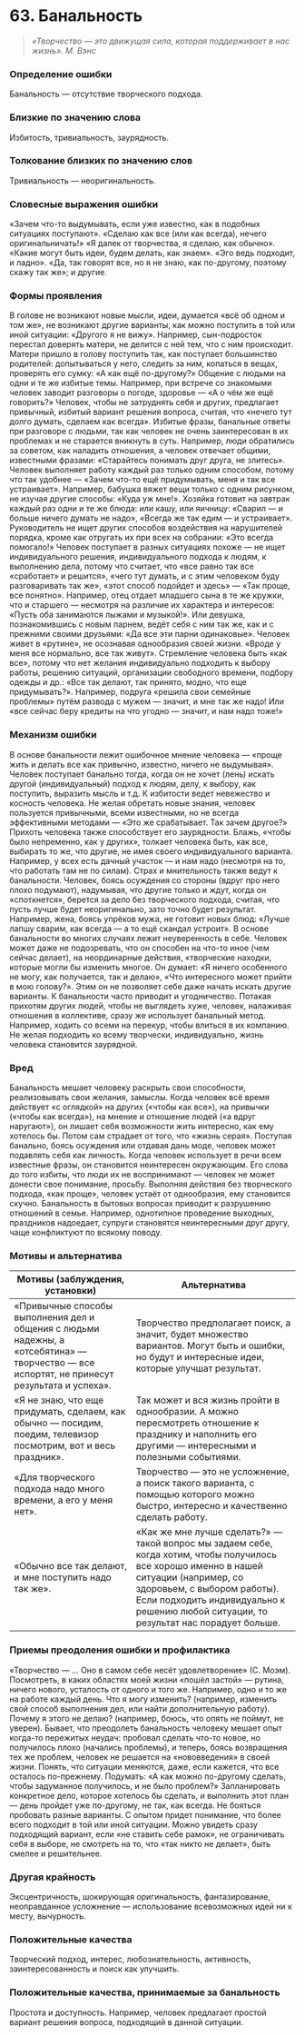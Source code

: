﻿# 63. Банальность

>*«Творчество — это движущая сила, которая поддерживает в нас жизнь».
М. Вэнс*

### Определение ошибки
Банальность — отсутствие творческого подхода.

### Близкие по значению слова
Избитость, тривиальность, заурядность.

### Толкование близких по значению слов
Тривиальность — неоригинальность.

### Словесные выражения ошибки
«Зачем что-то выдумывать, если уже известно, как в подобных ситуациях поступают».
«Сделаю как все (или как всегда), нечего оригинальничать!»
«Я далек от творчества, я сделаю, как обычно».
«Какие могут быть идеи, будем делать, как знаем».
«Эго ведь подходит, и ладно».
«Да, так говорят все, но я не знаю, как по-другому, поэтому скажу так же»; и другие.

### Формы проявления
В голове не возникают новые мысли, идеи, думается «всё об одном и том же», не возникают другие варианты, как можно поступить в той или иной ситуации: «Другого я не вижу». Например, сын-подросток перестал доверять матери, не делится с ней тем, что с ним происходит. Матери пришло в голову поступить так, как поступает большинство родителей: допытываться у него, следить за ним, копаться в вещах, проверять его сумку: «А как ещё по-другому?»
Общение с людьми на одни и те же избитые темы. Например, при встрече со знакомыми человек заводит разговоры о погоде, здоровье — «А о чём же ещё говорить?»
Человек, чтобы не затруднять себя и других, предлагает привычный, избитый вариант решения вопроса, считая, что «нечего тут долго думать, сделаем как всегда».
Избитые фразы, банальные ответы при разговоре с людьми, так как человек не очень заинтересован в их проблемах и не старается вникнуть в суть. Например, люди обратились за советом, как наладить отношения, а человек отвечает общими, известными фразами: «Старайтесь понимать друг друга, не злитесь».
Человек выполняет работу каждый раз только одним способом, потому что так удобнее — «Зачем что-то ещё придумывать, меня и так все устраивает». Например, бабушка вяжет вещи только с одним рисунком, не изучая другие способы: «Куда уж мне!». Хозяйка готовит на завтрак каждый раз одни и те же блюда: или кашу, или яичницу: «Сварил — и больше ничего думать не надо», «Всегда же так едим — и устраивает». Руководитель не ищет других способов воздействия на нарушителей порядка, кроме как отругать их при всех на собрании: «Это всегда помогало!»
Человек поступает в разных ситуациях похоже — не ищет индивидуального решения, индивидуального подхода к людям, к выполнению дела, потому что считает, что «все равно так все «сработает» и решится», «чего тут думать, и с этим человеком буду разговаривать так же», «этот способ подойдет и здесь» — «Так проще, все понятно». Например, отец отдает младшего сына в те же кружки, что и старшего — несмотря на различие их характера и интересов: «Пусть оба занимаются лыжами и музыкой!». Или девушка, познакомившись с новым парнем, ведёт себя с ним так же, как и с прежними своими друзьями: «Да все эти парни одинаковые».
Человек живет в «рутине», не осознавая однообразия своей жизни. «Вроде у меня все нормально, все так живут».
Стремление человека быть «как все», потому что нет желания индивидуально подходить к выбору работы, решению ситуаций, организации свободного времени, подбору одежды и др.: «Все так делают, так принято, модно, что еще придумывать?». Например, подруга «решила свои семейные проблемы» путём развода с мужем — значит, и мне так же надо! Или «все сейчас беру кредиты на что угодно — значит, и нам надо тоже!»

### Механизм ошибки
В основе банальности лежит ошибочное мнение человека — «проще жить и делать все как привычно, известно, ничего не выдумывая».
Человек поступает банально тогда, когда он не хочет (лень) искать другой (индивидуальный) подход к людям, делу, к выбору, как поступить, выразить мысль и т.д.
К избитости ведет невежество и косность человека. Не желая обретать новые знания, человек пользуется привычными, всеми известными, но не всегда эффективными методами — «Это же срабатывает. Так зачем другое?»
Прихоть человека также способствует его заурядности. Блажь, «чтобы было непременно, как у других», толкает человека быть, как все, выбирать то же, что другие, не имея своего индивидуального варианта. Например, у всех есть дачный участок — и нам надо (несмотря на то, что работать там не по силам).
Страх и мнительность также ведут к банальности. Человек, боясь осуждения со стороны (вдруг про него плохо подумают), надумывая, что другие только и ждут, когда он «споткнется», берется за дело без творческого подхода, считая, что пусть лучше будет неоригинально, зато точно будет результат. Например, жена, боясь упрёков мужа, не готовит новых блюд: «Лучше лапшу сварим, как всегда — а то ещё скандал устроит».
В основе банальности во многих случаях лежит неуверенность в себе. Человек может даже не подозревать, что он способен на что-то иное (чем сейчас делает), на неординарные действия, «творческие находки, которые могли бы изменить многое. Он думает: «Я ничего особенного не могу, как получается, так и делаю», «Что интересного может прийти в мою голову?». Этим он не позволяет себе даже начать искать другие варианты.
К банальности часто приводит и угодничество. Потакая прихотям других людей, чтобы не выглядеть хуже, человек, налаживая отношения в коллективе, сразу же использует банальный метод. Например, ходить со всеми на перекур, чтобы влиться в их компанию.
Не желая подходить ко всему творчески, индивидуально, жизнь человека становится заурядной.

### Вред
Банальность мешает человеку раскрыть свои способности, реализовывать свои желания, замыслы. Когда человек всё время действует «с оглядкой» на других («чтобы как все»), на привычки («чтобы как всегда»), на мнение и отношение людей («а вдруг наругают»), он лишает себя возможности жить интересно, как ему хотелось бы. Потом сам страдает от того, что «жизнь серая».
Поступая банально, боясь осуждения или отдавая дань моде, человек может подавлять себя как личность.
Когда человек использует в речи всем известные фразы, он становится неинтересен окружающим. Его слова до того избиты, что люди их не воспринимают — человек не может донести свое понимание, просьбу.
Выполняя действия без творческого подхода, «как проще», человек устаёт от однообразия, ему становится скучно.
Банальность в бытовых вопросах приводит к разрушению отношений в семье. Например, однотипное проведение выходных, праздников надоедает, супруги становятся неинтересными друг другу, чаще конфликтуют по всякому поводу.

### Мотивы и альтернатива
Мотивы (заблуждения, установки) | Альтернатива
--- | ---
«Привычные способы выполнения дел и общения с людьми надежны, а «отсебятина» — творчество — все испортят, не принесут результата и успеха».	| Творчество предполагает поиск, а значит, будет множество вариантов. Могут быть и ошибки, но будут и интересные идеи, которые улучшат результат.
«Я не знаю, что еще придумать, сделаем, как обычно — посидим, поедим, телевизор посмотрим, вот и весь праздник». | Так может и вся жизнь пройти в однообразии. А можно пересмотреть отношение к празднику и наполнить его другими — интересными и полезными событиями.
«Для творческого подхода надо много времени, а его у меня нет».	| Творчество — это не усложнение, а поиск такого варианта, с помощью которого можно быстро, интересно и качественно сделать работу.
«Обычно все так делают, и мне поступить надо так же». | «Как же мне лучше сделать?» — такой вопрос мы задаем себе, когда хотим, чтобы получилось все хорошо именно в нашей ситуации (например, со здоровьем, с выбором работы). Если подходить индивидуально к решению любой ситуации, то результат нас порадует больше.

### Приемы преодоления ошибки и профилактика
«Творчество — ... Оно в самом себе несёт удовлетворение» (С. Моэм).
Посмотреть, в каких областях моей жизни «пошёл застой» — рутина, ничего нового, усталость от одного и того же. Например, одно и то же на работе каждый день. Что я могу изменить? (например, изменить свой способ выполнения дел, или найти дополнительную работу). Почему я этого не делаю? (например, боюсь, что опять не поймут, не уверен). Бывает, что преодолеть банальность человеку мешает опыт когда-то пережитых неудач: пробовал сделать что-то новое, но получилось плохо (начались проблемы), и теперь, боясь возвращения тех же проблем, человек не решается на «нововведения» в своей жизни.
Понять, что ситуации меняются, даже, если кажется, что все осталось по-прежнему. Подумать: «А как можно по-другому сделать, чтобы задуманное получилось, и не было проблем?»
Запланировать конкретное дело, которое хотелось бы сделать, и выполнить этот план — день пройдет уже по-другому, не так, как всегда.
Не бояться пробовать разные варианты. С опытом придет понимание, что более всего подходит в той или иной ситуации.
Можно увидеть сразу подходящий вариант, если «не ставить себе рамок», не ограничивать себя в выборе, не смотреть на то, что «так никто не делает», быть смелее и решительнее.

### Другая крайность
Эксцентричность, шокирующая оригинальность, фантазирование, неоправданное усложнение — использование всевозможных идей ни к месту, вычурность.

### Положительные качества
Творческий подход, интерес, любознательность, активность, заинтересованность и поиск как улучшить.

### Положительные качества, принимаемые за банальность
Простота и доступность. Например, человек предлагает простой вариант решения вопроса, подходящий в данной ситуации. 
